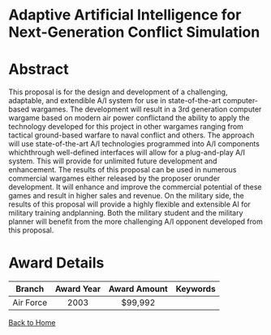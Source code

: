 
Adaptive Artificial Intelligence for Next-Generation Conflict Simulation
========================================================================

# Abstract


This proposal is for the design and development of a challenging, adaptable, and extendible A/I system for use in state-of-the-art computer-based wargames.  The development will result in a 3rd generation computer wargame based on modern air power conflictand the ability to apply the technology developed for this project in other wargames ranging from tactical ground-based warfare to naval conflict and others.  The approach will use state-of-the-art A/I technologies programmed into A/I components whichthrough well-defined interfaces will allow for a plug-and-play A/I system.  This will provide for unlimited future development and enhancement.  The results of this proposal can be used in numerous commercial wargames either released by the proposer orunder development.  It will enhance and improve the commercial potential of these games and result in higher sales and revenue.  On the military side, the results of this proposal will provide a highly flexible and extensible AI for military training andplanning.  Both the military student and the military planner will benefit from the more challenging A/I opponent developed from this proposal.  

# Award Details

|Branch|Award Year|Award Amount|Keywords|
| :---: | :---: | :---: | :---: |
|Air Force|2003|$99,992||
  
  


[Back to Home](https://github.com/chrischow/dod_sbir_awards#137)